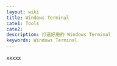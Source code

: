```yaml
---
layout: wiki
title: Windows Terminal
cate1: Tools
cate2:
description: 打造好用的 Windows Terminal
keywords: Windows Terminal
---
```


xxxxx